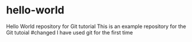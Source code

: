 # hello-world
Hello World repository for Git tutorial
This is an example repository for the Git tutoial 
#changed
I have used git for the first time
